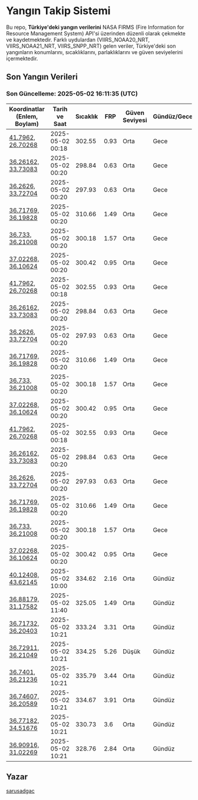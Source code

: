 # Yangın Takip Sistemi

Bu repo, **Türkiye'deki yangın verilerini** NASA FIRMS (Fire Information for Resource Management System) API'si üzerinden düzenli olarak çekmekte ve kaydetmektedir. Farklı uydulardan (VIIRS_NOAA20_NRT, VIIRS_NOAA21_NRT, VIIRS_SNPP_NRT) gelen veriler, Türkiye'deki son yangınların konumlarını, sıcaklıklarını, parlaklıklarını ve güven seviyelerini içermektedir.

## Son Yangın Verileri
### Son Güncelleme: 2025-05-02 16:11:35 (UTC)

| Koordinatlar (Enlem, Boylam) | Tarih ve Saat | Sıcaklık | FRP | Güven Seviyesi | Gündüz/Gece |
|-----------------------------|----------------|----------|-----|----------------|-------------|
| [41.7962, 26.70268](https://www.google.com/maps?q=41.7962,26.70268) | 2025-05-02 00:18 | 302.55 | 0.93 | Orta | Gece |
| [36.26162, 33.73083](https://www.google.com/maps?q=36.26162,33.73083) | 2025-05-02 00:20 | 298.84 | 0.63 | Orta | Gece |
| [36.2626, 33.72704](https://www.google.com/maps?q=36.2626,33.72704) | 2025-05-02 00:20 | 297.93 | 0.63 | Orta | Gece |
| [36.71769, 36.19828](https://www.google.com/maps?q=36.71769,36.19828) | 2025-05-02 00:20 | 310.66 | 1.49 | Orta | Gece |
| [36.733, 36.21008](https://www.google.com/maps?q=36.733,36.21008) | 2025-05-02 00:20 | 300.18 | 1.57 | Orta | Gece |
| [37.02268, 36.10624](https://www.google.com/maps?q=37.02268,36.10624) | 2025-05-02 00:20 | 300.42 | 0.95 | Orta | Gece |
| [41.7962, 26.70268](https://www.google.com/maps?q=41.7962,26.70268) | 2025-05-02 00:18 | 302.55 | 0.93 | Orta | Gece |
| [36.26162, 33.73083](https://www.google.com/maps?q=36.26162,33.73083) | 2025-05-02 00:20 | 298.84 | 0.63 | Orta | Gece |
| [36.2626, 33.72704](https://www.google.com/maps?q=36.2626,33.72704) | 2025-05-02 00:20 | 297.93 | 0.63 | Orta | Gece |
| [36.71769, 36.19828](https://www.google.com/maps?q=36.71769,36.19828) | 2025-05-02 00:20 | 310.66 | 1.49 | Orta | Gece |
| [36.733, 36.21008](https://www.google.com/maps?q=36.733,36.21008) | 2025-05-02 00:20 | 300.18 | 1.57 | Orta | Gece |
| [37.02268, 36.10624](https://www.google.com/maps?q=37.02268,36.10624) | 2025-05-02 00:20 | 300.42 | 0.95 | Orta | Gece |
| [41.7962, 26.70268](https://www.google.com/maps?q=41.7962,26.70268) | 2025-05-02 00:18 | 302.55 | 0.93 | Orta | Gece |
| [36.26162, 33.73083](https://www.google.com/maps?q=36.26162,33.73083) | 2025-05-02 00:20 | 298.84 | 0.63 | Orta | Gece |
| [36.2626, 33.72704](https://www.google.com/maps?q=36.2626,33.72704) | 2025-05-02 00:20 | 297.93 | 0.63 | Orta | Gece |
| [36.71769, 36.19828](https://www.google.com/maps?q=36.71769,36.19828) | 2025-05-02 00:20 | 310.66 | 1.49 | Orta | Gece |
| [36.733, 36.21008](https://www.google.com/maps?q=36.733,36.21008) | 2025-05-02 00:20 | 300.18 | 1.57 | Orta | Gece |
| [37.02268, 36.10624](https://www.google.com/maps?q=37.02268,36.10624) | 2025-05-02 00:20 | 300.42 | 0.95 | Orta | Gece |
| [40.12408, 43.62145](https://www.google.com/maps?q=40.12408,43.62145) | 2025-05-02 10:00 | 334.62 | 2.16 | Orta | Gündüz |
| [36.88179, 31.17582](https://www.google.com/maps?q=36.88179,31.17582) | 2025-05-02 11:40 | 325.05 | 1.49 | Orta | Gündüz |
| [36.71732, 36.20403](https://www.google.com/maps?q=36.71732,36.20403) | 2025-05-02 10:21 | 333.24 | 3.31 | Orta | Gündüz |
| [36.72911, 36.21049](https://www.google.com/maps?q=36.72911,36.21049) | 2025-05-02 10:21 | 334.25 | 5.26 | Düşük | Gündüz |
| [36.7401, 36.21236](https://www.google.com/maps?q=36.7401,36.21236) | 2025-05-02 10:21 | 335.79 | 3.44 | Orta | Gündüz |
| [36.74607, 36.20589](https://www.google.com/maps?q=36.74607,36.20589) | 2025-05-02 10:21 | 334.67 | 3.91 | Orta | Gündüz |
| [36.77182, 34.51676](https://www.google.com/maps?q=36.77182,34.51676) | 2025-05-02 10:21 | 330.73 | 3.6 | Orta | Gündüz |
| [36.90916, 31.02269](https://www.google.com/maps?q=36.90916,31.02269) | 2025-05-02 10:21 | 328.76 | 2.84 | Orta | Gündüz |

## Yazar

[sarusadgac](https://x.com/sarusadgac)
